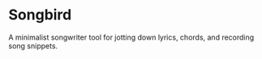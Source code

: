 # Songbird

A minimalist songwriter tool for jotting down lyrics, chords, and recording song snippets.